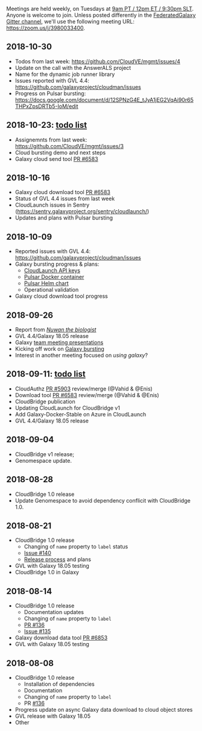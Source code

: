 Meetings are held weekly, on Tuesdays at [9am PT / 12pm ET / 9:30pm SLT](https://www.worldtimeserver.com/meeting-planner-times.aspx?&L0=US-OR&Day=14&Mon=8&Y=2018&L1=US-MD&L2=LK&L3=&L4=&L5=&L6=&L7=).
Anyone is welcome to join. Unless posted differently in the [FederatedGalaxy
Gitter channel](https://gitter.im/galaxyproject/FederatedGalaxy?utm_source=share-link&utm_medium=link&utm_campaign=share-link), we'll use the following meeting URL:
https://zoom.us/j/3980033400.

## 2018-10-30
- Todos from last week: https://github.com/CloudVE/mgmt/issues/4
- Update on the call with the AnswerALS project
- Name for the dynamic job runner library
- Issues reported with GVL 4.4: https://github.com/galaxyproject/cloudman/issues
- Progress on Pulsar bursting: https://docs.google.com/document/d/12SPNzG4E_tJyA1jEG2VqAi90r65THPxZpsDRTb5-IoM/edit

## 2018-10-23: [todo list](https://github.com/CloudVE/mgmt/issues/4)
- Assignemnts from last week: https://github.com/CloudVE/mgmt/issues/3
- Cloud bursting demo and next steps
- Galaxy cloud send tool [PR #6583](https://github.com/galaxyproject/galaxy/pull/6583)

## 2018-10-16
- Galaxy cloud download tool [PR #6583](https://github.com/galaxyproject/galaxy/pull/6583)
- Status of GVL 4.4 issues from last week
- CloudLaunch issues in Sentry (https://sentry.galaxyproject.org/sentry/cloudlaunch/)
- Updates and plans with Pulsar bursting

## 2018-10-09
- Reported issues with GVL 4.4: https://github.com/galaxyproject/cloudman/issues
- Galaxy bursting progress & plans: 
  - [CloudLaunch API keys](https://github.com/galaxyproject/cloudlaunch/pull/156)
  - [Pulsar Docker container](https://github.com/galaxyproject/pulsar/pull/166)
  - [Pulsar Helm chart](https://github.com/galaxyproject/pulsar-helm)
  - Operational validation
- Galaxy cloud download tool progress

## 2018-09-26
- Report from _[Nuwan the biologist](http://www.icter.org/conference/workshops/)_
- GVL 4.4/Galaxy 18.05 release
- Galaxy [team meeting presentations](https://docs.google.com/presentation/d/10uNH8tbWwZ1nPr3WtAHBrfF7rT8vWb93pCacfWbS6L4/edit#slide=id.p)
- Kicking off work on [Galaxy bursting](https://github.com/galaxyproject/galaxy/issues/6426)
- Interest in another meeting focused on _using galaxy_?

## 2018-09-11: [todo list](https://github.com/CloudVE/mgmt/issues/2)
- CloudAuthz [PR #5903](https://github.com/galaxyproject/galaxy/pull/5903) review/merge (@Vahid & @Enis)
- Download tool [PR #6583](https://github.com/galaxyproject/galaxy/pull/6583) review/merge (@Vahid & @Enis)
- CloudBridge publication
- Updating CloudLaunch for CloudBridge v1
- Add Galaxy-Docker-Stable on Azure in CloudLaunch
- GVL 4.4/Galaxy 18.05 release

## 2018-09-04
- CloudBridge v1 release;
- Genomespace update.

## 2018-08-28
- CloudBridge 1.0 release
- Update Genomespace to avoid dependency conflicit with CloudBridge 1.0. 

## 2018-08-21
- CloudBridge 1.0 release
  - Changing of `name` property to `label` status
  - [Issue #140](https://github.com/CloudVE/cloudbridge/issues/140)
  - [Release process](http://cloudbridge.cloudve.org/en/latest/topics/release_process.html) and plans
- GVL with Galaxy 18.05 testing
- CloudBridge 1.0 in Galaxy

## 2018-08-14
- CloudBridge 1.0 release
  - Documentation updates
  - Changing of `name` property to `label`
  - [PR #136](https://github.com/CloudVE/cloudbridge/pull/136)
  - [Issue #135](https://github.com/CloudVE/cloudbridge/issues/135)
- Galaxy download data tool [PR #6853](https://github.com/galaxyproject/galaxy/pull/6583)
- GVL with Galaxy 18.05 testing

## 2018-08-08
- CloudBridge 1.0 release
  - Installation of dependencies
  - Documentation
  - Changing of `name` property to `label`
  - PR [#136](https://github.com/CloudVE/cloudbridge/pull/136)
- Progress update on async Galaxy data download to cloud object stores
- GVL release with Galaxy 18.05
- Other

